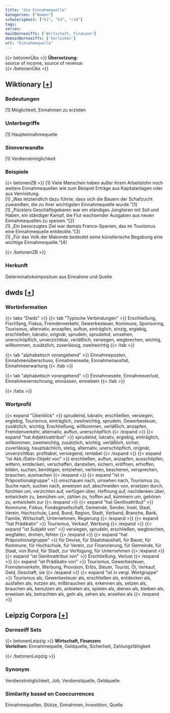 ```yaml
---
title: "die Einnahmequelle"
kategorien: ["Nomen"]
schwierigkeit: ["k1", "h3", "r14"]
tags:
series:
mainDornseiffs: ['Wirtschaft, Finanzen']
domainDornseiffs: ['Verleihen']
url: "Einnahmequelle"
---
```


{{< betonenÜbs >}}
**Übersetzung:**  
source of income, source of revenue  
{{< /betonenÜbs >}}

## Wiktionary [[+](https://de.wiktionary.org/wiki/Einnahmequelle)]

### Bedeutungen
[1] Möglichkeit, Einnahmen zu erzielen  

### Unterbegriffe
[1] Haupteinnahmequelle  

### Sinnverwandte
[1] Verdienstmöglichkeit  

### Beispiele
{{< betonenZB >}}
[1] Viele Menschen haben außer ihrem Arbeitslohn noch weitere Einnahmequellen wie zum Beispiel Erträge aus Kapitalanlagen oder aus Vermietung.  
[1] „Was letztendlich dazu führte, dass sich die Bauern der Schafzucht zuwandten, die zu ihrer wichtigsten Einnahmequelle wurde.“[1]  
[1] „Pücklers Geschäftsgebaren war ein ständiges Jonglieren mit Soll und Haben, ein ständiger Kampf, die Flut wachsender Ausgaben aus neuen Einnahmequellen zu speisen.“[2]  
[1] „Ein bevorzugtes Ziel war damals Franco-Spanien, das im Tourismus eine Einnahmequelle entdeckte.“[3]  
[1] „Für das Volk der Makonde bedeutet seine künstlerische Begabung eine wichtige Einnahmequelle.“[4]  

{{< /betonenZB >}}
### Herkunft
Determinativkompositum aus Einnahme und Quelle  



## dwds [[+](https://www.dwds.de/wb/Einnahmequelle)]

### Wortinformation
{{< tabs "Dwds" >}}
{{< tab "Typische Verbindungen" >}}
Erschließung, Fischfang, Fiskus, Fremdenverkehr, Gewerbesteuer, Kommune, Sponsoring, Tourismus, alternativ, anzapfen, auftun, einträglich, einzig, ergiebig, erschließen, lukrativ, originär, sprudeln, sprudelnd, umsehen, unerschöpflich, unverzichtbar, verläßlich, versiegen, wegbrechen, wichtig, willkommen, zusätzlich, zuverlässig, zweitwichtig
{{< /tab >}}

{{< tab "alphabetisch vorangehend" >}}
Einnahmeposten, Einnahmenüberschuss, Einnahmenseite, Einnahmenausfall, Einnahmeerwartung
{{< /tab >}}

{{< tab "alphabetisch vorangehend" >}}
Einnahmeseite, Einnahmeverlust, Einnahmeverrechnung, einnässen, einnebeln
{{< /tab >}}

{{< /tabs >}}

### Wortprofil
{{< expand "Überblick" >}} sprudelnd, lukrativ, erschließen, versiegen, ergiebig, Tourismus, einträglich, zweitwichtig, sprudeln, Gewerbesteuer, zusätzlich, wichtig, Erschließung, willkommen, verläßlich, anzapfen, Fremdenverkehr, alternativ, auftun, unerschöpflich {{< /expand >}}
{{< expand "hat Adjektivattribut" >}} sprudelnd, lukrativ, ergiebig, einträglich, willkommen, zweitwichtig, zusätzlich, wichtig, verläßlich, sicher, zuverlässig, hauptsächlich, stetig, alternativ, unerschöpflich, originär, unverzichtbar, profitabel, versiegend, rentabel {{< /expand >}}
{{< expand "ist Akk./Dativ-Objekt von" >}} erschließen, auftun, anzapfen, ausschöpfen, wittern, entdecken, verschaffen, darstellen, sichern, eröffnen, erhoffen, bilden, suchen, benötigen, entziehen, verlieren, bescheren, versprechen, brauchen, ausmachen {{< /expand >}}
{{< expand "ist in Präpositionalgruppe" >}} umschauen nach, umsehen nach, Tourismus zu, Suche nach, suchen nach, anweisen auf, abschneiden von, ersetzen durch, fürchten um, verzichten auf, verfügen über, Hoffnung auf, nachdenken über, entwickeln zu, bemühen um, zählen zu, hoffen auf, kümmern um, gehören zu, entwickeln zur {{< /expand >}}
{{< expand "hat Genitivattribut" >}} Kommune, Fiskus, Fondsgesellschaft, Gemeinde, Sender, Insel, Staat, Verein, Hochschule, Land, Bund, Region, Stadt, Verband, Branche, Bank, Familie, Wirtschaft, Unternehmen, Regierung {{< /expand >}}
{{< expand "hat Prädikativ" >}} Tourismus, Verkauf, Werbung {{< /expand >}}
{{< expand "ist Subjekt von" >}} versiegen, sprudeln, erschließen, wegbrechen, wegfallen, drohen, fehlen {{< /expand >}}
{{< expand "hat Präpositionalgruppe" >}} für Devise, für Staatshaushalt, für Bauer, für Kommune, für Hochschule, für Verein, zur Finanzierung, für Gemeinde, für Staat, von Bund, für Stadt, zur Verfügung, für Unternehmen {{< /expand >}}
{{< expand "ist Genitivattribut von" >}} Erschließung, Verlust {{< /expand >}}
{{< expand "ist Prädikativ von" >}} Tourismus, Gewerbesteuer, Fremdenverkehr, Werbung, Provision, Erlös, Steuer, Tourist, Öl, Verkauf, Geld, Geschäft, sie {{< /expand >}}
{{< expand "ist in vergl. Wortgruppe" >}} Tourismus als, Gewerbesteuer als, erschließen als, entdecken als, ausfallen als, nutzen als, mißbrauchen als, erkennen als, setzen als, brauchen als, benutzen als, anbieten als, spielen als, dienen als, bleiben als, erweisen als, betrachten als, geln als, sehen als, ansehen als {{< /expand >}}

## Leipzig Corpora [[+](https://corpora.uni-leipzig.de/en/res?word=Einnahmequelle&corpusId=deu_newscrawl-public_2018)]

### Dornseiff Sets
{{< betonenLeipzig >}}
**Wirtschaft, Finanzen:**  
**Verleihen:** Einnahmequelle, Geldquelle, Sicherheit, Zahlungsfähigkeit  

{{< /betonenLeipzig >}}

### Synonym
Verdienstmöglichkeit, Job, Verdienstquelle, Geldquelle


### Similarity based on Cooccurrences
Einnahmequellen, Stütze, Einnahmen, Investition, Quelle

